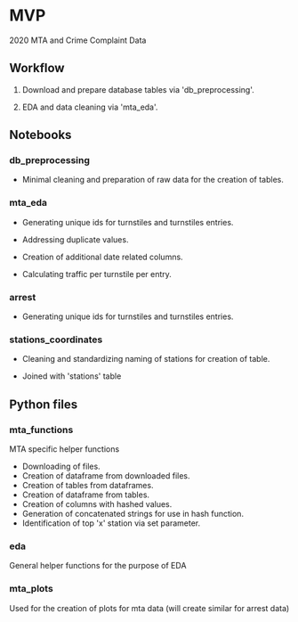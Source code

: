 # MVP

2020 MTA and Crime Complaint Data

## Workflow

1. Download and prepare database tables via 'db_preprocessing'.

2. EDA and data cleaning via 'mta_eda'.



## Notebooks

### db_preprocessing

- Minimal cleaning and preparation of raw data for the creation of tables.

### mta_eda

- Generating unique ids for turnstiles and turnstiles entries.

- Addressing duplicate values.

- Creation of additional date related columns.

- Calculating traffic per turnstile per entry.

### arrest

- Generating unique ids for turnstiles and turnstiles entries.

### stations_coordinates

- Cleaning and standardizing naming of stations for creation of table.

- Joined with 'stations' table

## Python files

### mta_functions

MTA specific helper functions

- Downloading of files.
- Creation of dataframe from downloaded files.
- Creation of tables from dataframes.
- Creation of dataframe from tables.
- Creation of columns with hashed values.
- Generation of concatenated strings for use in hash function.
- Identification of top 'x' station via set parameter.

### eda

General helper functions for the purpose of EDA

### mta_plots

Used for the creation of plots for mta data (will create similar for arrest data)